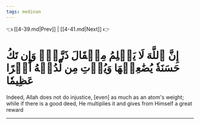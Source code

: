 ```yaml
---
tags: medinan
---
```


👈 [[4-39.md|Prev]] | [[4-41.md|Next]] 👉

# إِنَّ ٱللَّهَ لَا يَظۡلِمُ مِثۡقَالَ ذَرَّةٖۖ وَإِن تَكُ حَسَنَةٗ يُضَٰعِفۡهَا وَيُؤۡتِ مِن لَّدُنۡهُ أَجۡرًا عَظِيمٗا

Indeed, Allah does not do injustice, [even] as much as an atom's weight; while if there is a good deed, He multiplies it and gives from Himself a great reward

---

